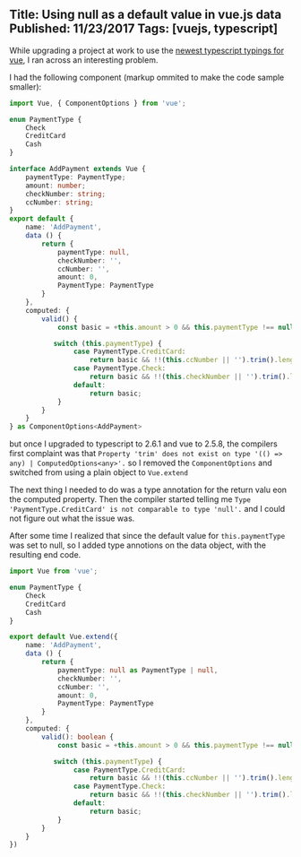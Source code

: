 Title: Using null as a default value in vue.js data
Published: 11/23/2017
Tags: [vuejs, typescript]
---
While upgrading a project at work to use the [newest typescript typings for vue](https://medium.com/the-vue-point/upcoming-typescript-changes-in-vue-2-5-e9bd7e2ecf08), I ran across an interesting problem.

I had the following component (markup ommited to make the code sample smaller):
```ts
import Vue, { ComponentOptions } from 'vue';

enum PaymentType {
    Check
    CreditCard
    Cash
}

interface AddPayment extends Vue {
    paymentType: PaymentType;
    amount: number;
    checkNumber: string;
    ccNumber: string;
}
export default {
    name: 'AddPayment',
    data () {
        return {
            paymentType: null,
            checkNumber: '',
            ccNumber: '',
            amount: 0,
            PaymentType: PaymentType
        }
    },
    computed: {
        valid() {
            const basic = +this.amount > 0 && this.paymentType !== null;

           switch (this.paymentType) {
				case PaymentType.CreditCard:
					return basic && !!(this.ccNumber || '').trim().length;
				case PaymentType.Check:
					return basic && !!(this.checkNumber || '').trim().length;
				default:
					return basic;
			}
        }
    }
} as ComponentOptions<AddPayment>
```

but once I upgraded to typescript to 2.6.1 and vue to 2.5.8, the compilers first complaint was that `Property 'trim' does not exist on type '(() => any) | ComputedOptions<any>'.` so I removed the `ComponentOptions` and switched from using a plain object to `Vue.extend`

The next thing I needed to do was a type annotation for the return valu eon the computed property.
Then the compiler started telling me `Type 'PaymentType.CreditCard' is not comparable to type 'null'.` and I could not figure out what the issue was.

After some time I realized that since the default value for `this.paymentType` was set to null, so I added type annotions on the data object, with the resulting end code.
```ts
import Vue from 'vue';

enum PaymentType {
    Check
    CreditCard
    Cash
}

export default Vue.extend({
    name: 'AddPayment',
    data () {
        return {
            paymentType: null as PaymentType | null,
            checkNumber: '',
            ccNumber: '',
            amount: 0,
            PaymentType: PaymentType
        }
    },
    computed: {
        valid(): boolean {
            const basic = +this.amount > 0 && this.paymentType !== null;

           switch (this.paymentType) {
				case PaymentType.CreditCard:
					return basic && !!(this.ccNumber || '').trim().length;
				case PaymentType.Check:
					return basic && !!(this.checkNumber || '').trim().length;
				default:
					return basic;
			}
        }
    }
})

```